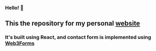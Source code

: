 
### Hello! 👋

## This the repository for my personal [website](https://https://mohamedabdulnassir.netlify.app)

### It's built using React, and contact form is implemented using [Web3Forms](https://web3forms.com/)
